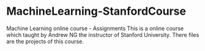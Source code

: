 # MachineLearning-StanfordCourse
Machine Learning online course - Assignments 
This is a online course which taught by Andrew NG the instructor of Stanford University. There files are the projects of this course.
